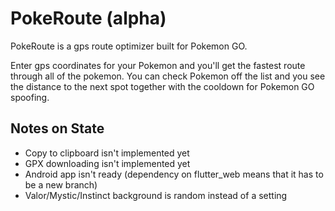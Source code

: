 # PokeRoute (alpha)

PokeRoute is a gps route optimizer built for Pokemon GO.

Enter gps coordinates for your Pokemon and you'll get the fastest route through all of the pokemon.
You can check Pokemon off the list and you see the distance to the next spot together with the cooldown for Pokemon GO spoofing.

## Notes on State

-   Copy to clipboard isn't implemented yet
-   GPX downloading isn't implemented yet
-   Android app isn't ready (dependency on flutter_web means that it has to be a new branch)
-   Valor/Mystic/Instinct background is random instead of a setting